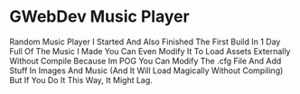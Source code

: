 # GWebDev Music Player
Random Music Player I Started And Also Finished The First Build In 1 Day
Full Of The Music I Made
You Can Even Modify It To Load Assets Externally Without Compile Because Im POG
You Can Modify The .cfg File
And Add Stuff In Images And Music (And It Will Load Magically Without Compiling)
But If You Do It This Way, It Might Lag.
